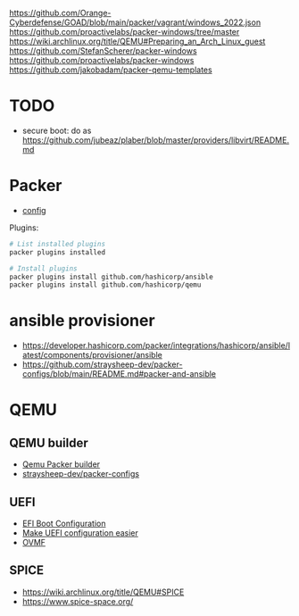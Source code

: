 https://github.com/Orange-Cyberdefense/GOAD/blob/main/packer/vagrant/windows_2022.json
https://github.com/proactivelabs/packer-windows/tree/master
https://wiki.archlinux.org/title/QEMU#Preparing_an_Arch_Linux_guest
https://github.com/StefanScherer/packer-windows
https://github.com/proactivelabs/packer-windows
https://github.com/jakobadam/packer-qemu-templates

# TODO
* secure boot: do as https://github.com/jubeaz/plaber/blob/master/providers/libvirt/README.md

# Packer
* [config](https://developer.hashicorp.com/packer/docs/configure)

Plugins:
```bash
# List installed plugins
packer plugins installed

# Install plugins
packer plugins install github.com/hashicorp/ansible
packer plugins install github.com/hashicorp/qemu
```

# ansible provisioner

* https://developer.hashicorp.com/packer/integrations/hashicorp/ansible/latest/components/provisioner/ansible
* https://github.com/straysheep-dev/packer-configs/blob/main/README.md#packer-and-ansible

# QEMU

## QEMU builder 
* [Qemu Packer builder](https://developer.hashicorp.com/packer/integrations/hashicorp/qemu/latest/components/builder/qemu)
* [straysheep-dev/packer-configs](https://github.com/straysheep-dev/packer-configs/blob/main/README.md)

## UEFI
* [EFI Boot Configuration](https://developer.hashicorp.com/packer/integrations/hashicorp/qemu/latest/components/builder/qemu#efi-boot-configuration)
* [Make UEFI configuration easier](https://github.com/hashicorp/packer-plugin-qemu/issues/97)
* [OVMF](https://github.com/tianocore/tianocore.github.io/wiki/OVMF)



## SPICE

* https://wiki.archlinux.org/title/QEMU#SPICE
* https://www.spice-space.org/